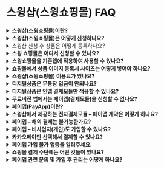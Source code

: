 # 스윙샵(스윙쇼핑몰) FAQ

<details>

<summary><strong>스윙샵(스윙쇼핑몰)이란?</strong></summary>

스윙샵은 누구나 쉽고 편리하게 나만의 쇼핑몰 앱을 만들 수 있는 쇼핑몰 앱제작 서비스!! 입니다.

간단하게 쇼핑몰 신청이 가능하고, 개발비, 구축비 등의 비용 없이 무료로 쇼핑몰 서비스를 이용할 수 있습니다.

**◆제작 비용 없이 무료로 스윙샵 이용이 가능합니다.**

**◆상품등록 및 관리 등의 손쉬운 운영관리가 가능합니다.**

**◆결제시스템을 구축하여, 실제 쇼핑몰과 같은 기능을 동일하게 구현할 수 있어요.**

**◆이미 만들어놓은 스윙 앱이 있다면, 기존 앱에 연동하여 스윙샵 기능을 이용할 수 있습ㄴ디ㅏ.**

**◆ 스윙샵 역시 사용자가 수시로 수정, 업데이트 할 수 있으며 운영에 필요한 모든 툴을 제공합니다.**

**◆ 스윙에서 제공하는 기능 – 푸시, 팝업 등의 마케팅 활용도 모두 이용할 수 있습니다.**



</details>

<details>

<summary><strong>스윙샵(스윙쇼핑몰)은 어떻게 신청하나요?</strong></summary>

스윙 쇼핑몰은 **앱운영페이지 → 내메뉴 → ‘쇼핑몰(결제시스템)신청’**에서 신청하실 수 있습니다.

쇼핑몰서비스 \[결제모듈은] 사용/미사용을 선택해서 적용합니다.

처음에는 ‘미사용’으로 체크 후 스윙샵을 이용해주세요.

앱제작 완료되어 앱을 상용화할 때는 유료앱이용권 구매 후,  ‘사용’으로 변경해서 이용해주시면 됩니다.

스윙샵 신청은 별도 심사나 승인이 없기 때문에 신청 즉시 바로 스윙샵 메뉴를 이용할 수 있습니다.

![](https://wp.swing2app.co.kr/wp-content/uploads/2018/10/%EC%8A%A4%EC%9C%99%EC%83%B52-1.png)

<img src="https://s.w.org/images/core/emoji/11/svg/25b6.svg" alt="▶" data-size="line"> **** [**스윙샵 신청방법 상세보기**](https://wp.swing2app.co.kr/documentation/swingshop/apply/)

<img src="https://s.w.org/images/core/emoji/11/svg/25b6.svg" alt="▶" data-size="line">[**스윙샵 신청하러가기**](http://www.swing2app.co.kr/view/swing\_shop\_apply)



</details>

<details>

<summary>스윙샵 신청 후 상품은 어떻게 등록하나요?</summary>

스윙샵이 신청되면 스윙샵 메뉴가 앱운영 페이지에 생성됩니다.

스윙샵 메뉴에서 상품관리로 들어가서 카테고리 등록 후, 상품을 등록할 수 있습니다.

어떤 상품을 등록할지에 따라 방법이 다르기 때문에 스윙투앱에서 제공하는 상품등록 매뉴얼을 보시고 작업해주시기 바랍니다.

&#x20;

[1)실물상품 등록하기](https://wp.swing2app.co.kr/documentation/swingshop/registration/)

[2)예약상품 등록하기-날짜 예약상품](https://wp.swing2app.co.kr/documentation/swingshop/reservationproduct/)

[3)예약상품 등록하기 -날짜&시간 예약상품](https://wp.swing2app.co.kr/documentation/swingshop/timereservation-product/)

[4)디지털상품-PDF파일 등록하기](https://wp.swing2app.co.kr/documentation/swingshop/digital-pdf/)

[5)디지털상품-권한 변경 등록하기](https://wp.swing2app.co.kr/documentation/swingshop/authorized-sales/)

[6)디지털상품-영상파일 등록하기](https://wp.swing2app.co.kr/documentation/swingshop/video-file/)

[7)디지털상품-쿠폰등록하기](https://wp.swing2app.co.kr/documentation/swingshop/coupon/)

</details>

<details>

<summary><strong>스윙 쇼핑몰은 어디서 신청할 수 있나요?</strong></summary>

스윙쇼핑몰은 앱운영페이지>내메뉴> ‘쇼핑몰(결제시스템)신청’에서 신청하실 수 있습니다.\
쇼핑몰서비스-결제모듈은 사용/미사용을 선택해서 적용합니다.\
\
[**\[쇼핑몰 서비스 신청하러가기\]**](http://www.swing2app.co.kr/view/swing\_shop\_apply)

</details>

<details>

<summary><strong>스윙쇼핑몰을 기존앱에 적용하여 사용할 수 있나요?</strong></summary>

네 적용가능합니다. 스윙쇼핑몰은 내메뉴에서 신청해서 사용할 수 있는데요.&#x20;

기존에 만들어놓은 앱을 선택해놓고, 해당 앱에 쇼핑몰을 적용하여 이용할 수 있습니다.

따라서 새로 앱을 제작할 필요 없이, 기존에 만들어놓은 앱에 쇼핑몰 기능을 적용하여 이용하시면 됩니다.

</details>

<details>

<summary><strong>쇼핑몰에서 상품 이미지 등록시 사이즈는 어떻게 넣어야 하나요?</strong></summary>

상품등록시 권장 사이즈는 따로 없습니다.&#x20;

상품 이미지는 핸드폰 가로 사이즈에 맞춰서 자동으로 이미지 사이즈가 수정되어 들어갑니다.

</details>

<details>

<summary><strong>스윙샵(스윙쇼핑몰) 이용료가 있나요?</strong></summary>

스윙샵 기능은 무료로 이용할 수 있으며, 쇼핑몰 이용에 납부해야 하는 비용은 없습니다.

전자결제 서비스 페이앱 가입시 들어가는 비용이 있으나, 현재 페이앱 가입비 무료 이벤트를 진행중이기 때문에 무료로 판매점 가입도 가능합니다.

(무료 이벤트 종료일은 미정)

따라서 유료앱이용권 외에 쇼핑몰 기능과 관련하여 들어가는 비용은 없습니다.

</details>

<details>

<summary><strong>디지털상품은 무통장 입금이 안되나요?</strong></summary>

앱에서 디지털 상품- PDF,쿠폰, 영상파일, 권한 등을 판매할 경우는 인앱 결제 모듈을 적용해야 하며, 무통장입금을 하실 수 없습니다.

또한 일반 카드결제 역시 스토어에서는 허용하지 않기 때문에 디지털상품을 판매할 경우 애플과 구글에서 제공하는 인앱 결제모듈을 개발하여 앱에 적용해야 합니다.

무통장입금은 카드결제와 달리 사용자가 언제 입금을 했는지 결제시점을 알 수 없습니다.

결제를 하고 바로 제품을 넣어줘야 하는데(이용기간 등이 있으므로) 관리자가 일일이 관리를 하기가 어렵습니다.

그리고 해당 방법은 스토어에서도 허용되지 않는 결제시스템입니다.

디지털상품의 경우 눈에 보이지 않는 제품을 거래하는 것이기 때문에 별도의 전자결제 없이는 승인을 해주지 않습니다.

스윙샵에서도 무통장입금을 할 경우 신청이 되지 않도록 막아놓았습니다.

인앱을 하기 어렵고, 상품에 꼭 무통장 입금만 하셔야 한다면!!

스윙샵을 이용하지 말고, 게시판이나 공지사항에 입금 계좌번호를 적어놓고 사용자들에게 별도로 입금을 받는 방법으로 이용할 수 있습니다.

다만 해당 내용의(게시판에 계좌번호를 기재해서 돈을 지급 받는 방식) 앱은 앱스토어에는 출시가 불가하오니 참고해주세요!

</details>

<details>

<summary><strong>디지털상품은 인앱 결제모듈만 적용할 수 있나요?</strong></summary>

네 그렇습니다.

앱스토어, 플레이스토어 결제 정책에 따라 앱에서 실물상품을 제외한 디지털 상품(쿠폰, 권한, 파일등의 무형의 서비스)을 판매할 경우 페이앱을 포함 일반 전자결제시스템(카드결제, 무통장입금)은 적용 불가합니다.

(페이앱 가입이 가능해도, 스토어에서 허용하지 않습니다.)

따라서 디지털상품을 적용한 앱을 출시할 계획이라면 페이앱과 같은 전자결제시스템을 적용하는 것이 아니라 애플과 구글에서 제공하는 인앱 결제모듈을 따로 앱에 개발하여 적용해야 합니다.

\-인앱 상담은 문의 게시판(http://www.swing2app.co.kr/view/service\_qa), 업무시간 중은 실시간 채팅을 이용해주시기 바랍니다.

\-인앱은 개발작업이 필요하며 앱 내부 볼륨에 따라 개발 비용은 달라집니다. 상담 후 비용 안내가 가능합니다.

</details>

<details>

<summary><strong>무료버전 앱에서는 페이앱(결제모듈)을 신청할 수 없나요?</strong></summary>

스윙샵 이용은 무료버전앱에서도 모두 이용 가능합니다.

그러나 **페이앱을 신청하실 때에는(실제 결제모듈을 적용) 유료버전앱만 신청이 가능합니다.**

즉 결제서비스를 ‘미사용’으로 체크할 때에는 무료버전도 모두 이용이 가능하며**, ‘사용’으로 체크할 때에는 유료버전앱만 신청이 가능합니다.**

결제서비스(페이앱 신청)를 사용 할 경우는 상용화를 진행하는 것이므로, 유료버전 앱에서만 적용이 가능하구요.

</details>

<details>

<summary><strong>페이앱(PayApp)이란?</strong></summary>

&#x20;페이앱은 전자결제서비스 대행사로 온/오프라인 결제 서비스를 지원하는 업체입니다.

온라인 내 카드결제, 무통장입금, 휴대폰결제 등의 결제 서비스를 제공해주기 때문에 앱 내에서 쇼핑몰 기능이 있어서 결제를 진행해야 할 때는 반드시 페이앱과 같은 전자결제 시스템(모듈)을 연결해야 합니다.

스윙투앱은 페이앱과 제휴하여 스윙투앱에서 제작하는 앱에 페이앱 결제수단을 연동하여 결제가 되도록 지원해드리고 있습니다.

따라서 쇼핑몰 어플을 제작한다면, 페이앱에 판매점으로 가입을 해주셔야 하구요.

가입한 아이디를 앱에 적용하면 앱에서 실제 결제가 가능해집니다.

페이앱은 일반 카드 결제 외에 네이버페이, 카카오페이, 스마일페이, 페이코 결제수단을 모두 지원하기 때문에 다른 서비스를 별도 신청하지 않아도 됩니다.

</details>

<details>

<summary><strong>스윙샵에서 제공하는 전자결제모듈 – 페이앱 계약은 어떻게 하나요?</strong></summary>

쇼핑몰 신청시 결제서비스를 사용할지, 사용하지 않을지를 선택하게 되는데요.&#x20;

결제서비스를 사용 할 경우, 실제 결제가 가능하도록 앱에 결제모듈을 연결해야 합니다.&#x20;

스윙투앱은 전자결제 서비스 대행사인 페이앱(PayApp)과 제휴하고 있기 때문에 페이앱 홈페이지로 접속하여 판매점으로 가입을 진행해주셔야 합니다.

\-페이앱 홈페이지 [https://www.payapp.kr/](https://www.payapp.kr/)

\-가입 안내  [https://www.payapp.kr/homepage/guide/guide2.html](https://www.payapp.kr/homepage/guide/guide2.html)

\-제출서류 [https://www.payapp.kr/homepage/guide/guide3.html](https://www.payapp.kr/homepage/guide/guide3.html)

위의 가입 안내 및 제출서류를 확인하여 페이앱에 직접 가입을 진행해주시기 바랍니다.

</details>

<details>

<summary><strong>페이앱 – 해외 결제는 불가능한가요?</strong></summary>

네 해외결제 판매점은 페이앱 서비스를 이용할 수 없습니다.&#x20;

해외 결제로 운영되고 있는 판매점은 페이앱에 가입할 수 없기 때문에 인앱 결제나 다른 결제모듈 서비스를 이용하셔야 합니다.&#x20;

\_해당 정책은 페이앱에서 2018년 2월 22일 공지된 사항입니다.

</details>

<details>

<summary><strong>페이앱 – 비사업자(개인)도 가입할 수 있나요?</strong></summary>

비사업자(개인)도 페이앱 서비스에 가입하실 수는 있습니다.

그러나 최초 가입 후 페이앱에서 사업자 등록을 유도할 수 있으며, 사업자 등록이 없는 경우 과세 부담이 있을 수 있습니다.

또한 **★비사업자는 신용 카드 결제를 이용할 수 없습니다. \_금융감독원 시정조치로 2018.03.12 정책 시행​**

**카드 결제가 되지 않고, 가입시 휴대전화 결제로 기본 설정됩니다.**

카드 결제를 희망하신다면 사업자를 등록해주시기 바랍니다.

정책을 확인하고 이용에 참고하시기 바랍니다.

</details>

<details>

<summary><strong>카카오페이만 선택해서 결제할 수 있나요?</strong></summary>

네 페이앱 서비스 내에 카카오페이가 제공이 됩니다.

따라서 별도 카카오페이 서비스를 신청하지 않아도, 페이앱만 신청해도 카카오페이를 이용할 수 있습니다.

<img src="https://wp.swing2app.co.kr/wp-content/uploads/2018/09/%EA%B7%B8%EB%A6%BC1-1.jpg" alt="" data-size="original">

이미지 참고)페이앱 적용 – 결제방식 선택

&#x20;![](<../.gitbook/assets/캡처33 (1) (1).png>)

만약 페이앱을 이용하지 않고, 따로 카카오페이만 앱에 적용한다면 아래 방법을 확인해주세요.

먼저 카카오페이 서비스를 적용하기 위해서는 스윙 유료이용권이 결제가 되어 있어야 합니다.

\*카카오페이 서비스는 스윙 유료이용권 확장형 이상부터 사용할 수 있습니다.

기본형으로 결제를 할 경우 카카오페이 서비스는 이용할 수 없고 스윙 유료이용권 – 확장형, 프리미엄만 적용됩니다.

그리고카카오페이는 스윙에서 제휴하는 서비스가 아니기 때문에 사용자가 직접 카카오페이 서비스에 문의하여 가맹점 승인을 받아야 합니다.

가맹점 승인 완료 후 상점 아이디를 받은 뒤, 스윙투앱으로 문의주시면 안내도와드리겠습니다.

[**⇒ 카카오페이 신규신청 홈페이지**](https://with.kakao.com/kakaopay/index)

</details>

<details>

<summary><strong>페이앱 가입 불가 업종을 알려주세요.</strong></summary>

**페이앱 가입 유의사항 불가업종 확인하기**

[https://payapplite.com/notice/view?articleNo=61](https://payapplite.com/notice/view?articleNo=61)

페이앱 가입 정책에 따라 심사가 거절될 수도 있습니다.

결제에 관련된 심사기 때문에 페이앱 쪽에서도 심사를 꼼꼼히 진행합니다.

가입 불가 업종을 확인해주세요.&#x20;



**\[가입 불가 업종]**&#x20;

**1) 상품을 현금으로 거래 하는 것이 아닌 캐쉬, 적립금 형태로 결제를 하는 경우**

**2) 도박, 불법 거래**

**3) 결제 시 구매자와 판매자가 다이렉트로 연결된 형태가 아닌, 중간 매매업자가 있는 경우**\
**(중간에서 수수료를 떼고 판매자에게 남은 금액 제공)**&#x20;

**4) 업종 확인이 어려운 경우(상품 확인 불가, 실제 거래 경로 확인 불가, 후원, 펀딩, 모금 등)**

**5) 컨텐츠 판매시 해당 컨텐츠가 증권,주식,파생상품 등 금융권 상품일 경우**

**6) 성인용품, 주류 등을 판매**&#x20;

**7) 모바일 상품권 판매, 포인트 충전 상품은 가입 불가**

**8) 업무 대행비용 (비자 신청 대행, 상품 구매 대행 등)**

스윙에서 페이앱을 신청해주신 분들도 위와 같은 사례로 심사가 거절된 사례가 많이 있습니다.

따라서 결제시스템을 적용하시기 위해서 위와 같은 항목들이 있지 않은지 체크해주세요.

페이앱 뿐만 아니라 모든 전자결제시스템에서는 심사가 오래걸리기도 하고 까다롭기 때문에 상품을 판매하려고 해도 승인이 잘 나지 않을 수 있음을 꼭 기억해주세요.

</details>

<details>

<summary><strong>쇼핑몰 결제 수단에는 어떤 것들이 있나요?</strong></summary>

일반 카드결제, 계좌이체, 소액결제(핸드폰결제) 가 기본으로 제공됩니다.&#x20;

그리고 페이앱에서 네이버페이, 카카오페이, 스마일페이, 페이코 결제수단을 모두 제공합니다.

페이앱만 앱에 적용해도 위의 결제 수단을 모두 이용할 수 있습니다.

</details>

<details>

<summary><strong>페이앱 관련 문의 및 가입 후 관리는 어떻게 하나요?</strong></summary>

페이앱 공식 홈페이지를 통해서 문의를 하실 수 있습니다. (카드 수수료, 정산일, 수수료 인상 문의 등)

**\*홈페이지:** [**https://www.payapp.kr**](https://www.payapp.kr/)

**\*고객센터: 1800-3772**

그리고 페이앱 가입이 완료된 사용자 역시 해당 사이트에서 로그인하시면 판매자 관리페이지에서 결제내역을 관리할 수 있습니다.

</details>



